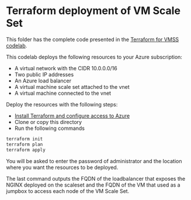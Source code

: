 Terraform deployment of VM Scale Set
===

This folder has the complete code presented in the [Terraform for VMSS codelab](https://docs.microsoft.com/en-us/azure/terraform/terraform-create-vm-scaleset-network-disks-hcl).


This codelab deploys the following resources to your Azure subscription:

* A virtual network with the CIDR 10.0.0.0/16
* Two public IP addresses
* An Azure load balancer
* A virtual machine scale set attached to the vnet
* A virtual machine connected to the vnet

Deploy the resources with the following steps:

* [Install Terraform and configure access to Azure](/azure/virtual-machines/linux/terraform-install-configure)
* Clone or copy this directory 
* Run the following commands

```bash
terraform init
terraform plan
terraform apply
```

You will be asked to enter the password of administrator and the location where you want the resources to be deployed. 

The last command outputs the FQDN of the loadbalancer that exposes the NGINX deployed on the scaleset and the FQDN of the VM that used as a jumpbox to access each node of the VM Scale Set.
